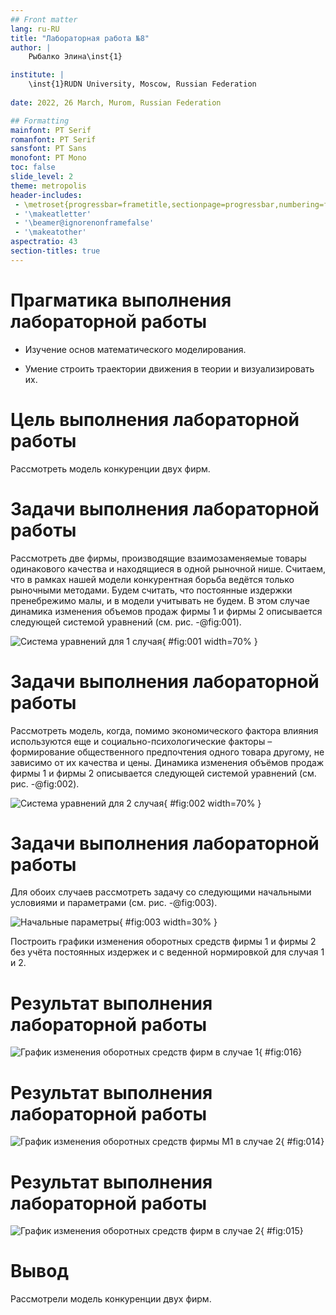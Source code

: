 ```yaml
---
## Front matter
lang: ru-RU
title: "Лабораторная работа №8"
author: |
    Рыбалко Элина\inst{1}

institute: |
	\inst{1}RUDN University, Moscow, Russian Federation
  
date: 2022, 26 March, Murom, Russian Federation  

## Formatting
mainfont: PT Serif
romanfont: PT Serif
sansfont: PT Sans
monofont: PT Mono
toc: false
slide_level: 2
theme: metropolis
header-includes: 
 - \metroset{progressbar=frametitle,sectionpage=progressbar,numbering=fraction}
 - '\makeatletter'
 - '\beamer@ignorenonframefalse'
 - '\makeatother'
aspectratio: 43
section-titles: true
---
```


# Прагматика выполнения лабораторной работы 

 - Изучение основ математического моделирования.

 - Умение строить траектории движения в теории и визуализировать их.

# Цель выполнения лабораторной работы

  Рассмотреть модель конкуренции двух фирм.

# Задачи выполнения лабораторной работы

  Рассмотреть две фирмы, производящие взаимозаменяемые товары одинакового качества и находящиеся в одной рыночной нише. Считаем, что в рамках нашей модели конкурентная борьба ведётся только рыночными методами. Будем считать, что постоянные издержки пренебрежимо малы, и в модели учитывать не будем. В этом случае динамика изменения объемов продаж фирмы 1 и фирмы 2 описывается следующей системой уравнений (см. рис. -@fig:001).

  ![Система уравнений для 1 случая](image/1.png){ #fig:001 width=70% }

# Задачи выполнения лабораторной работы

  Рассмотреть модель, когда, помимо экономического фактора влияния используются еще и социально-психологические факторы – формирование общественного предпочтения одного товара другому, не зависимо от их качества и цены. Динамика изменения объёмов продаж фирмы 1 и фирмы 2 описывается следующей системой уравнений (см. рис. -@fig:002).

  ![Система уравнений для 2 случая](image/2.png){ #fig:002 width=70% }

# Задачи выполнения лабораторной работы
  Для обоих случаев рассмотреть задачу со следующими начальными условиями и параметрами (см. рис. -@fig:003).

  ![Начальные параметры](image/3.png){ #fig:003 width=30% }

  Построить графики изменения оборотных средств фирмы 1 и фирмы 2 без учёта постоянных издержек и с веденной нормировкой для случая 1 и 2.

# Результат выполнения лабораторной работы

   ![График изменения оборотных средств фирм в случае 1](image/16.png){ #fig:016}  

# Результат выполнения лабораторной работы

  ![График изменения оборотных средств фирмы M1 в случае 2](image/14.png){ #fig:014}

# Результат выполнения лабораторной работы

  ![График изменения оборотных средств фирм в случае 2](image/15.png){ #fig:015}


# Вывод
  Рассмотрели модель конкуренции двух фирм.